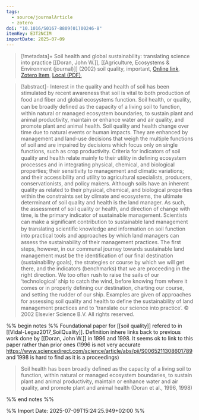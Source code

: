 ```yaml
---
tags:
  - source/journalArticle
  - zotero
doi: "10.1016/S0167-8809(01)00246-8"
itemKey: E3T2NCIM
importDate: 2025-07-09
---
```

>[!metadata]+
> Soil health and global sustainability: translating science into practice
> [[Doran, John W.]], 
> [[Agriculture, Ecosystems & Environment (journal)]] (2002)
> soil quality, important, 
> [Online link](https://linkinghub.elsevier.com/retrieve/pii/S0167880901002468), [Zotero Item](zotero://select/library/items/E3T2NCIM), [Local (PDF)](file://C:/Users/aburg/Documents/references/zotero/storage/KSGDFNY5/Doran2002_Soilhealth.pdf), 

>[!abstract]-
>Interest in the quality and health of soil has been stimulated by recent awareness that soil is vital to both production of food and ﬁber and global ecosystems function. Soil health, or quality, can be broadly deﬁned as the capacity of a living soil to function, within natural or managed ecosystem boundaries, to sustain plant and animal productivity, maintain or enhance water and air quality, and promote plant and animal health. Soil quality and health change over time due to natural events or human impacts. They are enhanced by management and land-use decisions that weigh the multiple functions of soil and are impaired by decisions which focus only on single functions, such as crop productivity. Criteria for indicators of soil quality and health relate mainly to their utility in deﬁning ecosystem processes and in integrating physical, chemical, and biological properties; their sensitivity to management and climatic variations; and their accessibility and utility to agricultural specialists, producers, conservationists, and policy makers. Although soils have an inherent quality as related to their physical, chemical, and biological properties within the constraints set by climate and ecosystems, the ultimate determinant of soil quality and health is the land manager. As such, the assessment of soil quality or health, and direction of change with time, is the primary indicator of sustainable management. Scientists can make a signiﬁcant contribution to sustainable land management by translating scientiﬁc knowledge and information on soil function into practical tools and approaches by which land managers can assess the sustainability of their management practices. The ﬁrst steps, however, in our communal journey towards sustainable land management must be the identiﬁcation of our ﬁnal destination (sustainability goals), the strategies or course by which we will get there, and the indicators (benchmarks) that we are proceeding in the right direction. We too often rush to raise the sails of our ‘technological’ ship to catch the wind, before knowing from where it comes or in properly deﬁning our destination, charting our course, and setting the rudder of our ship. Examples are given of approaches for assessing soil quality and health to deﬁne the sustainability of land management practices and to ‘translate our science into practice’. © 2002 Elsevier Science B.V. All rights reserved.

%% begin notes %%
Foundational paper for [[soil quality]] refered to in [[Vidal-Legaz2017_SoilQuality]].
Definition inhere links back to previous work done by [[Doran, John W.]] in 1996 and 1998. It seems ok to link to this paper rather than prior ones (1996 is not very accurate https://www.sciencedirect.com/science/article/abs/pii/S0065211308601789 and 1998 is hard to find as it is a proceedings)

> Soil health has been broadly defined as the capacity of a living soil to function, within natural or managed ecosystem boundaries, to sustain plant and animal productivity, maintain or enhance water and air quality, and promote plant and animal health (Doran et al., 1996, 1998) 

%% end notes %%

%% Import Date: 2025-07-09T15:24:25.949+02:00 %%
